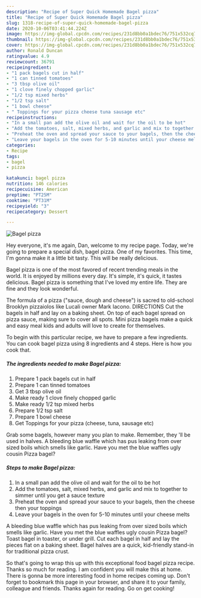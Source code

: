 ```yaml
---
description: "Recipe of Super Quick Homemade Bagel pizza"
title: "Recipe of Super Quick Homemade Bagel pizza"
slug: 1318-recipe-of-super-quick-homemade-bagel-pizza
date: 2020-10-06T03:41:44.224Z
image: https://img-global.cpcdn.com/recipes/231d8bb0a1bdec76/751x532cq70/bagel-pizza-recipe-main-photo.jpg
thumbnail: https://img-global.cpcdn.com/recipes/231d8bb0a1bdec76/751x532cq70/bagel-pizza-recipe-main-photo.jpg
cover: https://img-global.cpcdn.com/recipes/231d8bb0a1bdec76/751x532cq70/bagel-pizza-recipe-main-photo.jpg
author: Ronald Duncan
ratingvalue: 4.9
reviewcount: 36791
recipeingredient:
- "1 pack bagels cut in half"
- "1 can tinned tomatoes"
- "3 tbsp olive oil"
- "1 clove finely chopped garlic"
- "1/2 tsp mixed herbs"
- "1/2 tsp salt"
- "1 bowl cheese"
- " Toppings for your pizza cheese tuna sausage etc"
recipeinstructions:
- "In a small pan add the olive oil and wait for the oil to be hot"
- "Add the tomatoes, salt, mixed herbs, and garlic and mix to together to simmer until you get a sauce texture"
- "Preheat the oven and spread your sauce to your bagels, then the cheese then your toppings"
- "Leave your bagels in the oven for 5-10 minutes until your cheese melts"
categories:
- Recipe
tags:
- bagel
- pizza

katakunci: bagel pizza 
nutrition: 146 calories
recipecuisine: American
preptime: "PT25M"
cooktime: "PT31M"
recipeyield: "3"
recipecategory: Dessert

---
```



![Bagel pizza](https://img-global.cpcdn.com/recipes/231d8bb0a1bdec76/751x532cq70/bagel-pizza-recipe-main-photo.jpg)

Hey everyone, it's me again, Dan, welcome to my recipe page. Today, we're going to prepare a special dish, bagel pizza. One of my favorites. This time, I'm gonna make it a little bit tasty. This will be really delicious.

Bagel pizza is one of the most favored of recent trending meals in the world. It is enjoyed by millions every day. It's simple, it's quick, it tastes delicious. Bagel pizza is something that I've loved my entire life. They are fine and they look wonderful.

The formula of a pizza (&#34;sauce, dough and cheese&#34;) is sacred to old-school Brooklyn pizzaiolos like Lucali owner Mark Iacono. DIRECTIONS Cut the bagels in half and lay on a baking sheet. On top of each bagel spread on pizza sauce, making sure to cover all spots. Mini pizza bagels make a quick and easy meal kids and adults will love to create for themselves.


To begin with this particular recipe, we have to prepare a few ingredients. You can cook bagel pizza using 8 ingredients and 4 steps. Here is how you cook that.

<!--inarticleads1-->

##### The ingredients needed to make Bagel pizza:

1. Prepare 1 pack bagels cut in half
1. Prepare 1 can tinned tomatoes
1. Get 3 tbsp olive oil
1. Make ready 1 clove finely chopped garlic
1. Make ready 1/2 tsp mixed herbs
1. Prepare 1/2 tsp salt
1. Prepare 1 bowl cheese
1. Get  Toppings for your pizza (cheese, tuna, sausage etc)


Grab some bagels, however many you plan to make. Remember, they &#39;ll be used in halves. A bleeding blue waffle which has pus leaking from over sized boils which smells like garlic. Have you met the blue waffles ugly cousin Pizza bagel? 

<!--inarticleads2-->

##### Steps to make Bagel pizza:

1. In a small pan add the olive oil and wait for the oil to be hot
1. Add the tomatoes, salt, mixed herbs, and garlic and mix to together to simmer until you get a sauce texture
1. Preheat the oven and spread your sauce to your bagels, then the cheese then your toppings
1. Leave your bagels in the oven for 5-10 minutes until your cheese melts


A bleeding blue waffle which has pus leaking from over sized boils which smells like garlic. Have you met the blue waffles ugly cousin Pizza bagel? Toast bagel in toaster, or under grill. Cut each bagel in half and lay the pieces flat on a baking sheet. Bagel halves are a quick, kid-friendly stand-in for traditional pizza crust. 

So that's going to wrap this up with this exceptional food bagel pizza recipe. Thanks so much for reading. I am confident you will make this at home. There is gonna be more interesting food in home recipes coming up. Don't forget to bookmark this page in your browser, and share it to your family, colleague and friends. Thanks again for reading. Go on get cooking!
